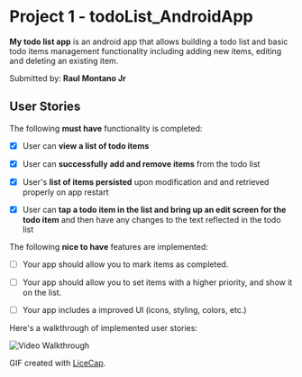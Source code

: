 # Project 1 - todoList_AndroidApp


**My todo list app** is an android app that allows building a todo list and basic todo items management functionality including adding new items, editing and deleting an existing item.

Submitted by: **Raul Montano Jr**

## User Stories

The following **must have** functionality is completed:

* [X] User can **view a list of todo items**

* [X] User can **successfully add and remove items** from the todo list

* [X] User's **list of items persisted** upon modification and and retrieved properly on app restart

* [X] User can **tap a todo item in the list and bring up an edit screen for the todo item** and then have any changes to the text reflected in the todo list

 

The following **nice to have** features are implemented:

* [ ] Your app should allow you to mark items as completed.

* [ ] Your app should allow you to set items with a higher priority, and show it on the list.

* [ ] Your app includes a improved UI (icons, styling, colors, etc.)

 

Here's a walkthrough of implemented user stories:

<img src='file:///Users/raul/Documents/todoList.gif' title='Video Walkthrough' width='' alt='Video Walkthrough' />

GIF created with [LiceCap](http://www.cockos.com/licecap/).
